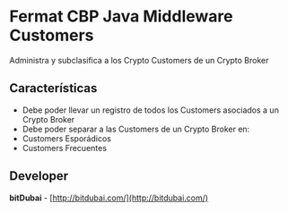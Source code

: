 # Fermat CBP Java Middleware Customers

Administra y subclasifica a los Crypto Customers de un Crypto Broker

## Características
* Debe poder llevar un registro de todos los Customers asociados a un Crypto Broker
* Debe poder separar a las Customers de un Crypto Broker en:
 * Customers Esporádicos
 * Customers Frecuentes

## Developer

**bitDubai** - [http://bitdubai.com/](http://bitdubai.com/)


